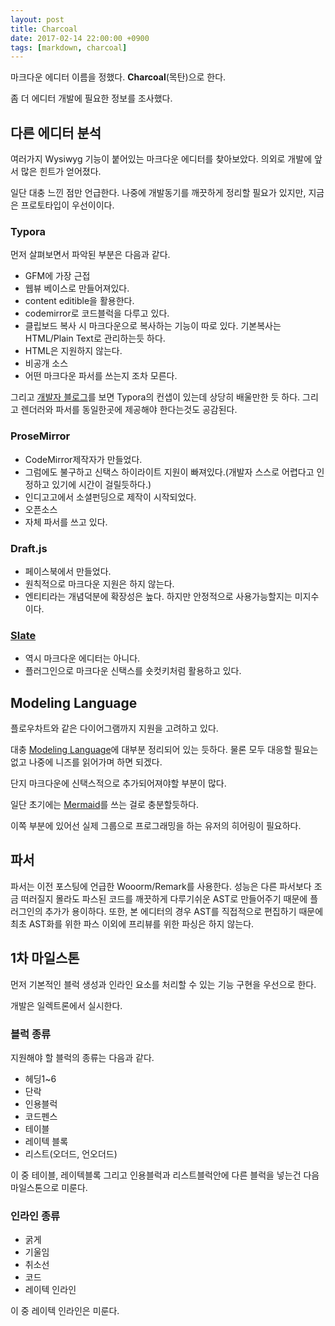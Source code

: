 ```yaml
---
layout: post
title: Charcoal
date: 2017-02-14 22:00:00 +0900
tags: [markdown, charcoal]
---
```


마크다운 에디터 이름을 정했다. **Charcoal**(목탄)으로 한다.

좀 더 에디터 개발에 필요한 정보를 조사했다.

## 다른 에디터 분석

여러가지 Wysiwyg 기능이 붙어있는 마크다운 에디터를 찾아보았다. 의외로 개발에 앞서 많은 힌트가 얻어졌다.

일단 대충 느낀 점만 언급한다. 나중에 개발동기를 깨끗하게 정리할 필요가 있지만, 지금은 프로토타입이 우선이이다.

### Typora

먼저 살펴보면서 파악된 부분은 다음과 같다.

- GFM에 가장 근접
- 웹뷰 베이스로 만들어져있다.
- content editible을 활용한다.
- codemirror로 코드블럭을 다루고 있다.
- 클립보드 복사 시 마크다운으로 복사하는 기능이 따로 있다. 기본복사는 HTML/Plain Text로 관리하는듯 하다.
- HTML은 지원하지 않는다.
- 비공개 소스
- 어떤 마크다운 파서를 쓰는지 조차 모른다.

그리고 [개발자 블로그](http://abnerlee.github.io/typora/2015/03/11/why-typora/)를 보면 Typora의 컨샙이 있는데 상당히 배울만한 듯 하다.
그리고 렌더러와 파서를 동일한곳에 제공해야 한다는것도 공감된다.

### ProseMirror

- CodeMirror제작자가 만들었다.
- 그럼에도 불구하고 신택스 하이라이트 지원이 빠져있다.(개발자 스스로 어렵다고 인정하고 있기에 시간이 걸릴듯하다.)
- 인디고고에서 소셜펀딩으로 제작이 시작되었다.
- 오픈소스
- 자체 파서를 쓰고 있다.

### Draft.js

- 페이스북에서 만들었다.
- 원칙적으로 마크다운 지원은 하지 않는다.
- 엔티티라는 개념덕분에 확장성은 높다. 하지만 안정적으로 사용가능할지는 미지수이다.

### [Slate](https://github.com/ianstormtaylor/slate)

- 역시 마크다운 에디터는 아니다.
- 플러그인으로 마크다운 신택스를 숏컷키처럼 활용하고 있다.

## Modeling Language

플로우차트와 같은 다이어그램까지 지원을 고려하고 있다.

대충 [Modeling Language](https://en.wikipedia.org/wiki/Modeling_language)에 대부분 정리되어 있는 듯하다. 물론 모두 대응할 필요는 없고 나중에 니즈를 읽어가며 하면 되겠다.

단지 마크다운에 신택스적으로 추가되어져야할 부분이 많다.

일단 초기에는 [Mermaid](https://github.com/knsv/mermaid)를 쓰는 걸로 충분할듯하다.

이쪽 부분에 있어선 실제 그룹으로 프로그래밍을 하는 유저의 히어링이 필요하다.

## 파서

파서는 이전 포스팅에 언급한 Wooorm/Remark를 사용한다. 성능은 다른 파서보다 조금 떠러질지 몰라도 파스된 코드를 깨끗하게 다루기쉬운 AST로 만들어주기 때문에 플러그인의 추가가 용이하다. 또한, 본 에디터의 경우 AST를 직접적으로 편집하기 때문에 최초 AST화를 위한 파스 이외에 프리뷰를 위한 파싱은 하지 않는다.

## 1차 마일스톤

먼저 기본적인 블럭 생성과 인라인 요소를 처리할 수 있는 기능 구현을 우선으로 한다.

개발은 일렉트론에서 실시한다.

### 블럭 종류

지원해야 할 블럭의 종류는 다음과 같다.

- 헤딩1~6
- 단락
- 인용블럭
- 코드펜스
- 테이블
- 레이텍 블록
- 리스트(오더드, 언오더드)

이 중 테이블, 레이텍블록 그리고 인용블럭과 리스트블럭안에 다른 블럭을 넣는건 다음 마일스톤으로 미룬다.

### 인라인 종류

- 굵게
- 기울임
- 취소선
- 코드
- 레이텍 인라인

이 중 레이텍 인라인은 미룬다.
